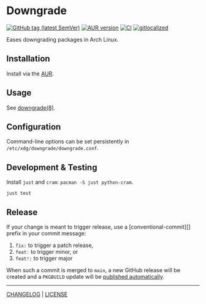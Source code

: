 # Downgrade

[![GitHub tag (latest SemVer)](https://img.shields.io/github/v/tag/archlinux-downgrade/downgrade?label=release&logo=github&color=brightgreen)](https://github.com/archlinux-downgrade/downgrade/releases)
[![AUR version](https://img.shields.io/aur/version/downgrade?logo=Arch%20Linux&color=brightgreen)](https://aur.archlinux.org/packages/downgrade/)
[![CI](https://github.com/archlinux-downgrade/downgrade/actions/workflows/ci.yml/badge.svg)](https://github.com/archlinux-downgrade/downgrade/actions/workflows/ci.yml)
[![gitlocalized ](https://gitlocalize.com/repo/4232/whole_project/badge.svg)](https://gitlocalize.com/repo/4232/whole_project?utm_source=badge)

Eases downgrading packages in Arch Linux.

## Installation

Install via the [AUR](https://aur.archlinux.org/packages/downgrade/).

## Usage

See [downgrade(8)](https://archlinux-downgrade.github.io/downgrade/downgrade.8).

## Configuration

Command-line options can be set persistently in
`/etc/xdg/downgrade/downgrade.conf`.

## Development & Testing

Install `just` and `cram`: `pacman -S just python-cram`.

```console
just test
```

## Release

If your change is meant to trigger release, use a [conventional-commit][]
prefix in your commit message:

[contentional-commit]: https://www.conventionalcommits.org/en/v1.0.0/#summary

1. `fix:` to trigger a patch release,
1. `feat:` to trigger minor, or
1. `feat!:` to trigger major

When such a commit is merged to `main`, a new GitHub release will be created and
a `PKGBUILD` update will be [published automatically][aur-publish-action].

[aur-publish-action]: https://github.com/archlinux-downgrade/aur-publish-action

---

[CHANGELOG](./CHANGELOG.md) | [LICENSE](./LICENSE)
